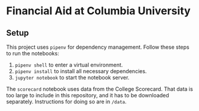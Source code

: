 # Financial Aid at Columbia University

## Setup

This project uses `pipenv` for dependency management. Follow these steps to run the notebooks:
1. `pipenv shell` to enter a virtual environment.
2. `pipenv install` to install all necessary dependencies.
3. `jupyter notebook` to start the notebook server.

The `scorecard` notebook uses data from the College Scorecard. That data is too large to include in this repository, and it has to be downloaded separately. Instructions for doing so are in `/data`.

